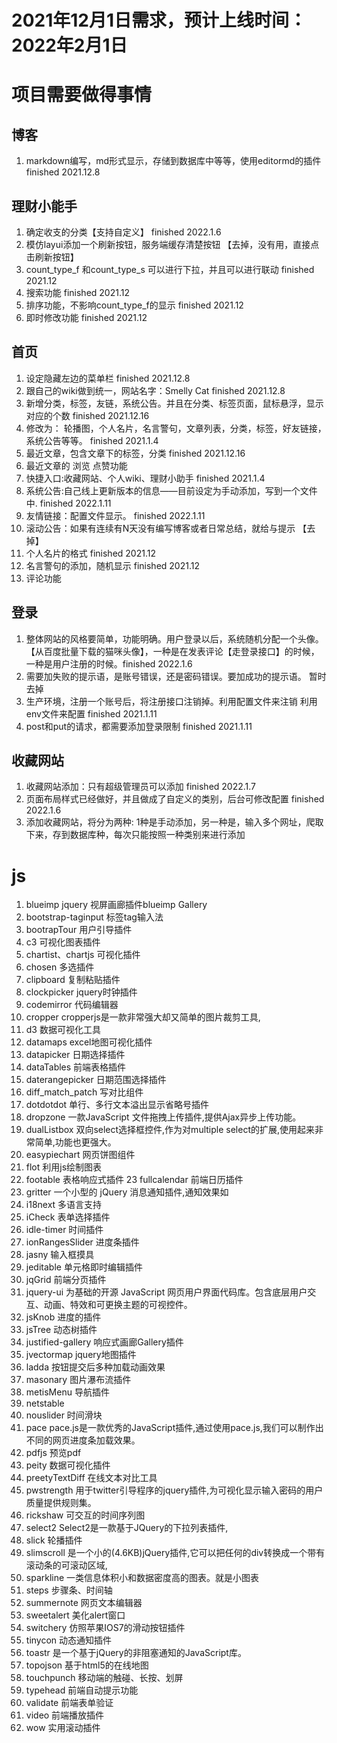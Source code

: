 # 2021年12月1日需求，预计上线时间：2022年2月1日

#  项目需要做得事情
## 博客  
1. markdown编写，md形式显示，存储到数据库中等等，使用editormd的插件 finished 2021.12.8 
## 理财小能手 
1. 确定收支的分类【支持自定义】  finished 2022.1.6
2. 模仿layui添加一个刷新按钮，服务端缓存清楚按钮 【去掉，没有用，直接点击刷新按钮】
3. count_type_f 和count_type_s 可以进行下拉，并且可以进行联动  finished 2021.12
4. 搜索功能    finished 2021.12
5. 排序功能，不影响count_type_f的显示    finished 2021.12 
6. 即时修改功能   finished 2021.12
## 首页  
1. 设定隐藏左边的菜单栏   finished 2021.12.8
2. 跟自己的wiki做到统一，网站名字：Smelly Cat   finished 2021.12.8
3. 新增分类，标签，友链，系统公告。并且在分类、标签页面，鼠标悬浮，显示对应的个数     finished 2021.12.16
4. 修改为： 轮播图，个人名片，名言警句，文章列表，分类，标签，好友链接，系统公告等等。 finished 2021.1.4
5. 最近文章，包含文章下的标签，分类  finished 2021.12.16
6. 最近文章的 浏览 点赞功能
7. 快捷入口:收藏网站、个人wiki、理财小助手    finished 2021.1.4
8. 系统公告:自己线上更新版本的信息——目前设定为手动添加，写到一个文件中.  finished 2022.1.11
9. 友情链接：配置文件显示。   finished 2022.1.11
10. 滚动公告：如果有连续有N天没有编写博客或者日常总结，就给与提示  【去掉】
11. 个人名片的格式  finished 2021.12
12. 名言警句的添加，随机显示 finished 2021.12
13. 评论功能
## 登录
1. 整体网站的风格要简单，功能明确。用户登录以后，系统随机分配一个头像。【从百度批量下载的猫咪头像】，一种是在发表评论【走登录接口】的时候，一种是用户注册的时候。finished 2022.1.6
2. 需要加失败的提示语，是账号错误，还是密码错误。要加成功的提示语。 暂时去掉
3. 生产环境，注册一个账号后，将注册接口注销掉。利用配置文件来注销 利用env文件来配置 finished 2021.1.11
4. post和put的请求，都需要添加登录限制   finished 2021.1.11
    
## 收藏网站
1. 收藏网站添加：只有超级管理员可以添加 finished 2022.1.7
2. 页面布局样式已经做好，并且做成了自定义的类别，后台可修改配置  finished 2022.1.6 
3. 添加收藏网站，将分为两种: 1种是手动添加，另一种是，输入多个网址，爬取下来，存到数据库种，每次只能按照一种类别来进行添加
   


# js
1. blueimp jquery 视屏画廊插件blueimp Gallery
2. bootstrap-taginput  标签tag输入法
3. bootrapTour  用户引导插件
4. c3  可视化图表插件
5. chartist、chartjs 可视化插件
6. chosen 多选插件
7. clipboard  复制粘贴插件
8. clockpicker jquery时钟插件
9. codemirror  代码编辑器
10. cropper  cropperjs是一款非常强大却又简单的图片裁剪工具,
11. d3   数据可视化工具
12. datamaps  	excel地图可视化插件
13. datapicker  日期选择插件
14. dataTables	前端表格插件
15. daterangepicker	日期范围选择插件
16. diff_match_patch	写对比组件
17. dotdotdot	单行、多行文本溢出显示省略号插件
18. dropzone	一款JavaScript 文件拖拽上传插件,提供Ajax异步上传功能。
19. dualListbox	双向select选择框控件,作为对multiple select的扩展,使用起来非常简单,功能也更强大。
20. easypiechart	网页饼图组件
21. flot	利用js绘制图表
22. footable	表格响应式插件
23 fullcalendar	前端日历插件
24. gritter		一个小型的 jQuery 消息通知插件,通知效果如
25. i18next		多语言支持
26. iCheck		表单选择插件
27. idle-timer		时间插件
28. ionRangesSlider		进度条插件
29. jasny	输入框摸具
30. jeditable	单元格即时编辑插件
31. jqGrid	前端分页插件
32. jquery-ui  为基础的开源 JavaScript 网页用户界面代码库。包含底层用户交互、动画、特效和可更换主题的可视控件。
33. jsKnob   进度的插件
34. jsTree   动态树插件
35. justified-gallery 响应式画廊Gallery插件
36. jvectormap  jquery地图插件
37. ladda  按钮提交后多种加载动画效果
38. masonary    图片瀑布流插件
39. metisMenu	导航插件
40. netstable
41. nouslider	时间滑块
42. pace	pace.js是一款优秀的JavaScript插件,通过使用pace.js,我们可以制作出不同的网页进度条加载效果。
43. pdfjs   预览pdf
44. peity	数据可视化插件
45. preetyTextDiff	在线文本对比工具
46. pwstrength   用于twitter引导程序的jquery插件,为可视化显示输入密码的用户质量提供规则集。
47. rickshaw	可交互的时间序列图
48. select2    Select2是一款基于JQuery的下拉列表插件,
49. slick 	轮播插件
50. slimscroll   是一个小的(4.6KB)jQuery插件,它可以把任何的div转换成一个带有滚动条的可滚动区域,
51. sparkline  一类信息体积小和数据密度高的图表。就是小图表
52. steps	步骤条、时间轴
53. summernote   网页文本编辑器
54. sweetalert   美化alert窗口
55. switchery   仿照苹果IOS7的滑动按钮插件
56. tinycon		动态通知插件
57. toastr	是一个基于jQuery的非阻塞通知的JavaScript库。
58. topojson   基于html5的在线地图
59. touchpunch 移动端的触碰、长按、划屏
60. typehead  前端自动提示功能
61. validate 前端表单验证
62. video  前端播放插件
63. wow  实用滚动插件